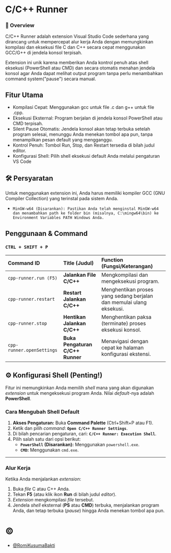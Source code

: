 
# C/C++ Runner

### 🚀 Overview
C/C++ Runner adalah extension Visual Studio Code sederhana yang dirancang untuk mempercepat alur kerja Anda dengan memungkinkan kompilasi dan eksekusi file C dan C++ secara cepat menggunakan GCC/G++ di jendela konsol terpisah.

Extension ini unik karena memberikan Anda kontrol penuh atas shell eksekusi (PowerShell atau CMD) dan secara otomatis menahan jendela konsol agar Anda dapat melihat output program tanpa perlu menambahkan command system("pause") secara manual.





## Fitur Utama
- Kompilasi Cepat: Menggunakan gcc untuk file .c dan g++ untuk file .cpp.
- Eksekusi Eksternal: Program berjalan di jendela konsol PowerShell atau CMD terpisah.
- Silent Pause Otomatis: Jendela konsol akan tetap terbuka setelah program selesai, menunggu Anda menekan tombol apa pun, tanpa menampilkan pesan default yang mengganggu.
- Kontrol Penuh: Tombol Run, Stop, dan Restart tersedia di bilah judul editor.
- Konfigurasi Shell: Pilih shell eksekusi default Anda melalui pengaturan VS Code


## 🛠️ Persyaratan

Untuk menggunakan extension ini, Anda harus memiliki kompiler GCC (GNU Compiler Collection) yang terinstal pada sistem Anda.


- `MinGW-w64 (Disarankan): Pastikan Anda telah menginstal MinGW-w64 dan menambahkan path ke folder bin (misalnya, C:\mingw64\bin) ke Environment Variables PATH Windows Anda.`


## Penggunaan & Command

### `CTRL + SHIFT + P`

| Command ID | Title (Judul) | Function (Fungsi/Keterangan) |
| :--- | :--- | :--- |
| `cpp-runner.run (F5)` | **Jalankan File C/C++** | Mengkompilasi dan mengeksekusi program. |
| `cpp-runner.restart` | **Restart Jalankan C/C++** | Menghentikan proses yang sedang berjalan dan memulai ulang eksekusi. |
| `cpp-runner.stop` | **Hentikan Jalankan C/C++** | Menghentikan paksa (terminate) proses eksekusi konsol. |
| `cpp-runner.openSettings` | **Buka Pengaturan C/C++ Runner** | Menavigasi dengan cepat ke halaman konfigurasi ekstensi. |

## ⚙️ Konfigurasi Shell (Penting!)

Fitur ini memungkinkan Anda memilih *shell* mana yang akan digunakan *extension* untuk mengeksekusi program Anda. Nilai *default*-nya adalah **PowerShell**.

### Cara Mengubah Shell Default

1.  **Akses Pengaturan:** Buka **Command Palette** (Ctrl+Shift+P atau F1).
2.  Ketik dan pilih *command*: **`Open C/C++ Runner Settings`**.
3.  Di bilah pencarian pengaturan, cari: **`C/C++ Runner: Execution Shell`**.
4.  Pilih salah satu dari opsi berikut:
    * **`PowerShell` (Disarankan):** Menggunakan `powershell.exe`.
    * **`CMD`:** Menggunakan `cmd.exe`.



---

### Alur Kerja

Ketika Anda menjalankan *extension*:

1.  Buka *file* C atau C++ Anda.
2.  Tekan **F5** (atau klik ikon **Run** di bilah judul *editor*).
3.  *Extension* mengkompilasi *file* tersebut.
4.  Jendela *shell* eksternal (**PS** atau **CMD**) terbuka, menjalankan program Anda, dan tetap terbuka (*pause*) hingga Anda menekan tombol apa pun.

# ©
- [@RomiKusumaBakti](https://github.com/romikusumabakti)